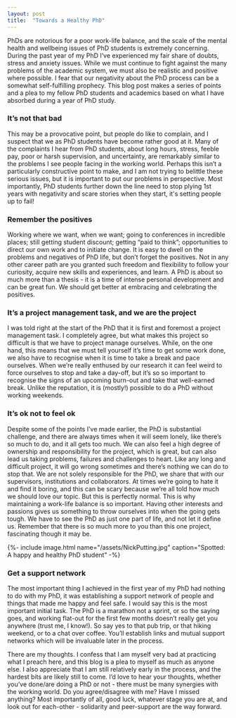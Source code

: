 ```yaml
---
layout: post
title:  "Towards a Healthy PhD"
---
```



PhDs are notorious for a poor work-life balance, and the scale of the mental health and wellbeing issues of PhD students is extremely concerning. 
During the past year of my PhD I’ve experienced my fair share of doubts, stress and anxiety issues. 
While we must continue to fight against the many problems of the academic system, we must also be realistic and positive where possible. 
I fear that our negativity about the PhD process can be a somewhat self-fulfilling prophecy. 
This blog post makes a series of points and a plea to my fellow PhD students and academics based on what I have absorbed during a year of PhD study.

### It’s not that bad
This may be a provocative point, but people do like to complain, and I suspect that we as PhD students have become rather good at it. 
Many of the complaints I hear from PhD students, about long hours, stress, feeble pay, poor or harsh supervision, and uncertainty, are remarkably similar to the problems I see people facing in the working world. 
Perhaps this isn’t a particularly constructive point to make, and I am not trying to belittle these serious issues, but it is important to put our problems in perspective. 
Most importantly, PhD students further down the line need to stop plying 1st years with negativity and scare stories when they start, it's setting people up to fail!

### Remember the positives
Working where we want, when we want; going to conferences in incredible places; still getting student discount; getting “paid to think”; opportunities to direct our own work and to initiate change. 
It is easy to dwell on the problems and negatives of PhD life, but don’t forget the positives. 
Not in any other career path are you granted such freedom and flexibility to follow your curiosity, acquire new skills and experiences, and learn. 
A PhD is about so much more than a thesis - it is a time of intense personal development and can be great fun. 
We should get better at embracing and celebrating the positives.

### It’s a project management task, and we are the project
I was told right at the start of the PhD that it is first and foremost a project management task. 
I completely agree, but what makes this project so difficult is that we have to project manage ourselves. 
While, on the one hand, this means that we must tell yourself it’s time to get some work done, we also have to recognise when it is time to take a break and pace ourselves. 
When we’re really enthused by our research it can feel weird to force ourselves to stop and take a day-off, but it’s so so important to recognise the signs of an upcoming burn-out and take that well-earned break. 
Unlike the reputation, it is (mostly!) possible to do a PhD without working weekends.

### It’s ok not to feel ok
Despite some of the points I’ve made earlier, the PhD is substantial challenge, and there are always times when it will seem lonely, like there’s so much to do, and it all gets too much. 
We can also feel a high degree of ownership and responsibility for the project, which is great, but can also lead us taking problems, failures and challenges to heart. 
Like any long and difficult project, it will go wrong sometimes and there’s nothing we can do to stop that. 
We are not solely responsible for the PhD, we share that with our supervisors, institutions and collaborators. 
At times we’re going to hate it and find it boring, and this can be scary because we’re all told how much we should love our topic. 
But this is perfectly normal. 
This is why maintaining a work-life balance is so important. 
Having other interests and passions gives us something to throw ourselves into when the going gets tough. 
We have to see the PhD as just one part of life, and not let it define us. 
Remember that there is so much more to you than this one project, fascinating though it may be. 

{%- include image.html name="/assets/NickPutting.jpg" caption="Spotted: A happy and healthy PhD student" -%}

### Get a support network
The most important thing I achieved in the first year of my PhD had nothing to do with my PhD, it was establishing a support network of people and things that made me happy and feel safe. 
I would say this is the most important initial task. 
The PhD is a marathon not a sprint, or so the saying goes, and working flat-out for the first few months doesn’t really get you anywhere (trust me, I know!). 
So say yes to that pub trip, or that hiking weekend, or to a chat over coffee. 
You’ll establish links and mutual support networks which will be invaluable later in the process.

There are my thoughts. 
I confess that I am myself very bad at practicing what I preach here, and this blog is a plea to myself as much as anyone else. 
I also appreciate that I am still relatively early in the process, and the hardest bits are likely still to come. 
I’d love to hear your thoughts, whether you’ve done/are doing a PhD or not - there must be many synergies with the working world. 
Do you agree/disagree with me? Have I missed anything? 
Most importantly of all, good luck, whatever stage you are at, and look out for each-other - solidarity and peer-support are the way forward.

